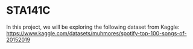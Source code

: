 # STA141C

In this project, we will be exploring the following dataset from Kaggle: https://www.kaggle.com/datasets/muhmores/spotify-top-100-songs-of-20152019
